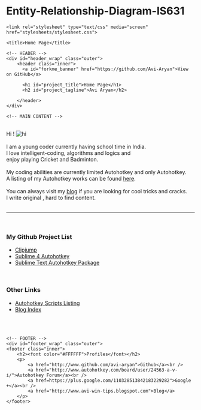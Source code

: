 # Entity-Relationship-Diagram-IS631
<!DOCTYPE html>
<html>

  <head>
    <meta charset='utf-8' />
    <meta http-equiv="X-UA-Compatible" content="chrome=1" />
    <meta name="description" content="Home Page : My Github Web" />

    <link rel="stylesheet" type="text/css" media="screen" href="stylesheets/stylesheet.css">

    <title>Home Page</title>
  </head>

  <body>

    <!-- HEADER -->
    <div id="header_wrap" class="outer">
        <header class="inner">
          <a id="forkme_banner" href="https://github.com/Avi-Aryan">View on GitHub</a>

          <h1 id="project_title">Home Page</h1>
          <h2 id="project_tagline">Avi Aryan</h2>

        </header>
    </div>

    <!-- MAIN CONTENT -->
<div id="main_content_wrap" class="outer">
    <section id="main_content" class="inner">
    <br />
    Hi ! <img src="images/emoticons/cool.png" alt="hi" class="inline"/><br /><br />
    I am a young coder currently having school time in India.<br />
    I love intelligent-coding, algorithms and logics and<br />
    enjoy playing Cricket and Badminton.<br />
    <br />
    My coding abilities are currently limited Autohotkey and only Autohotkey.<br />
    A listing of my Autohotkey works can be found <a href="Autohotkey.html">here</a>.<br />
    <br />
    You can always visit my <a href="http://www.avi-win-tips.blogspot.com">blog</a> if you are looking for cool tricks and cracks.<br />
    I write original , hard to find content.<br />
    <br />
    <hr><br />
    <h3>My Github Project List</h3>
    <ul>
    <li><a href="https://github.com/Avi-Aryan/Clipjump">Clipjump</a>
    <li><a href="https://github.com/Avi-Aryan/Sublime4Autohotkey">Sublime 4 Autohotkey</a>
    <li><a href="https://github.com/Avi-Aryan/AutoHotKey">Sublime Text Autohotkey Package</a>
    </ul><br />
    <h3>Other Links</h3>
    <ul>
    <li><a href="Autohotkey.html">Autohotkey Scripts Listing</a>
    <li><a href="http://avi-win-tips.blogspot.in/p/my-autohotkey.html">Blog Index</a>
    </ul>
    <br /><br />
    </section>
</div>

    <!-- FOOTER -->
    <div id="footer_wrap" class="outer">
    <footer class="inner">
        <h2><font color="#FFFFFF">Profiles</font></h2>
        <p>
            <a href="http://www.github.com/avi-aryan">Github</a><br />
            <a href="http://www.autohotkey.com/board/user/24563-a-v-i/">Autohotkey Forum</a><br />
            <a href=https://plus.google.com/110328513842183229282">Google +</a><br />
            <a href="http://www.avi-win-tips.blogspot.com">Blog</a>
        </p>
    </footer>



  </body>
</html>
